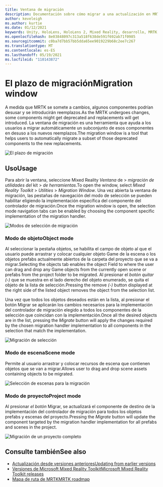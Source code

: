 ```yaml
---
title: Ventana de migración
description: Documentación sobre cómo migrar a una actualización en MRTK
author: keveleigh
ms.author: kurtie
ms.date: 01/12/2021
keywords: Unity, HoloLens, HoloLens 2, Mixed Reality, desarrollo, MRTK
ms.openlocfilehash: 8e03848097c313a518f638de591f692ab71f0985
ms.sourcegitcommit: c0ba7d7bb57bb5dda65ee9019229b68c2ee7c267
ms.translationtype: MT
ms.contentlocale: es-ES
ms.lasthandoff: 05/19/2021
ms.locfileid: "110143872"
---
```

# <a name="migration-window"></a><span data-ttu-id="7d3bb-104">El plazo de migración</span><span class="sxs-lookup"><span data-stu-id="7d3bb-104">Migration window</span></span>

<span data-ttu-id="7d3bb-105">A medida que MRTK se somete a cambios, algunos componentes podrían desusar y se introducirán reemplazos.</span><span class="sxs-lookup"><span data-stu-id="7d3bb-105">As the MRTK undergoes changes, some components might get deprecated and replacements will get introduced.</span></span>
<span data-ttu-id="7d3bb-106">La ventana de migración es una herramienta que ayuda a los usuarios a migrar automáticamente un subconjunto de esos componentes en desuso a los nuevos reemplazos.</span><span class="sxs-lookup"><span data-stu-id="7d3bb-106">The migration window is a tool that helps users to automatically migrate a subset of those deprecated components to the new replacements.</span></span>

![El plazo de migración](../images/migration-window/MRTK_Migration_Window.png)

## <a name="usage"></a><span data-ttu-id="7d3bb-108">Uso</span><span class="sxs-lookup"><span data-stu-id="7d3bb-108">Usage</span></span>

<span data-ttu-id="7d3bb-109">Para abrir la ventana, seleccione Mixed Reality *Ventana* de  >  *migración de utilidades del* kit  >  *de herramientas*.</span><span class="sxs-lookup"><span data-stu-id="7d3bb-109">To open the window, select *Mixed Reality Toolkit* > *Utilities* > *Migration Window*.</span></span> <span data-ttu-id="7d3bb-110">Una vez abierta la ventana de migración, las pestañas de navegación del modo de selección se pueden habilitar eligiendo la implementación específica del componente del controlador de migración.</span><span class="sxs-lookup"><span data-stu-id="7d3bb-110">Once the migration window is open, the selection mode navigation tabs can be enabled by choosing the component specific implementation of the migration handler.</span></span>  

![Modos de selección de migración](../images/migration-window/MRTK_Migration_Modes.png)

### <a name="object-mode"></a><span data-ttu-id="7d3bb-112">Modo de objeto</span><span class="sxs-lookup"><span data-stu-id="7d3bb-112">Object mode</span></span>

<span data-ttu-id="7d3bb-113">Al seleccionar la pestaña objetos, se habilita el campo de objeto al que el usuario puede arrastrar y colocar cualquier objeto Game de la escena o los objetos prefabs actualmente abiertos de la carpeta del proyecto que se va a migrar.</span><span class="sxs-lookup"><span data-stu-id="7d3bb-113">Selecting the objects tab enables the object Field to where the user can drag and drop any Game objects from the currently open scene or prefabs from the project folder to be migrated.</span></span>
<span data-ttu-id="7d3bb-114">Al presionar el *botón quitar (-)* que se muestra en el lado derecho del objeto enumerado, se quita el objeto de la lista de selección.</span><span class="sxs-lookup"><span data-stu-id="7d3bb-114">Pressing the remove *(-)* button displayed at the right side of the listed object removes the object from the selection list.</span></span>

<span data-ttu-id="7d3bb-115">Una vez que todos los objetos  deseados están en la lista, al presionar el botón Migrar se aplicarán los cambios necesarios para la implementación del controlador de migración elegido a todos los componentes de la selección que coincidan con la implementación.</span><span class="sxs-lookup"><span data-stu-id="7d3bb-115">Once all the desired objects are in the list, pressing the *Migrate* button will apply the changes required by the chosen migration handler implementation to all components in the selection that match the implementation.</span></span>

![Migración de selección](../images/migration-window/MRTK_Object_Migration.png)

### <a name="scene-mode"></a><span data-ttu-id="7d3bb-117">Modo de escena</span><span class="sxs-lookup"><span data-stu-id="7d3bb-117">Scene mode</span></span>

<span data-ttu-id="7d3bb-118">Permite al usuario arrastrar y colocar recursos de escena que contienen objetos que se van a migrar.</span><span class="sxs-lookup"><span data-stu-id="7d3bb-118">Allows user to drag and drop scene assets containing objects to be migrated.</span></span>

![Selección de escenas para la migración](../images/migration-window/MRTK_Scene_Selection.png)

### <a name="project-mode"></a><span data-ttu-id="7d3bb-120">Modo de proyecto</span><span class="sxs-lookup"><span data-stu-id="7d3bb-120">Project mode</span></span>

<span data-ttu-id="7d3bb-121">Al presionar *el botón* Migrar, se actualizará el componente de destino de la implementación del controlador de migración para todos los objetos prefabs y escenas del proyecto.</span><span class="sxs-lookup"><span data-stu-id="7d3bb-121">Pressing the *Migrate* button will update the component targeted by the migration handler implementation for all prefabs and scenes in the project.</span></span>

![Migración de un proyecto completo](../images/migration-window/MRTK_Project_Migration.png)

## <a name="see-also"></a><span data-ttu-id="7d3bb-123">Consulte también</span><span class="sxs-lookup"><span data-stu-id="7d3bb-123">See also</span></span>

- [<span data-ttu-id="7d3bb-124">Actualización desde versiones anteriores</span><span class="sxs-lookup"><span data-stu-id="7d3bb-124">Updating from earlier versions</span></span>](../../updates-deployment/updating.md)
- [<span data-ttu-id="7d3bb-125">Versiones de Microsoft Mixed Reality Toolkit</span><span class="sxs-lookup"><span data-stu-id="7d3bb-125">Microsoft Mixed Reality Toolkit releases</span></span>](../../release-notes/mrtk-26-release-notes.md)
- [<span data-ttu-id="7d3bb-126">Mapa de ruta de MRTK</span><span class="sxs-lookup"><span data-stu-id="7d3bb-126">MRTK roadmap</span></span>](../../roadmap.md)
